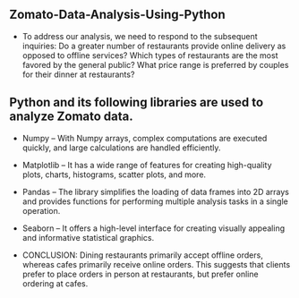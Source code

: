 ## Zomato-Data-Analysis-Using-Python
- To address our analysis, we need to respond to the subsequent inquiries:  Do a greater number of restaurants provide online delivery as opposed to offline services? Which types of restaurants are the most favored by the general public? What price range is preferred by couples for their dinner at restaurants?

## Python and its following libraries are used to analyze Zomato data.

 - Numpy – With Numpy arrays, complex computations are executed quickly, and large calculations are handled efficiently.
- Matplotlib – It has a wide range of features for creating high-quality plots, charts, histograms, scatter plots, and more.
- Pandas – The library simplifies the loading of data frames into 2D arrays and provides functions for performing multiple analysis tasks in a single operation.
- Seaborn – It offers a high-level interface for creating visually appealing and informative statistical graphics. 


- CONCLUSION: Dining restaurants primarily accept offline orders, whereas cafes primarily receive online orders. This suggests that clients prefer to place orders in person at restaurants, but prefer online ordering at cafes.

